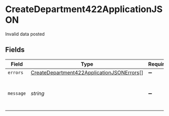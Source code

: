 # CreateDepartment422ApplicationJSON

Invalid data posted


## Fields

| Field                                                                                                             | Type                                                                                                              | Required                                                                                                          | Description                                                                                                       | Example                                                                                                           |
| ----------------------------------------------------------------------------------------------------------------- | ----------------------------------------------------------------------------------------------------------------- | ----------------------------------------------------------------------------------------------------------------- | ----------------------------------------------------------------------------------------------------------------- | ----------------------------------------------------------------------------------------------------------------- |
| `errors`                                                                                                          | [CreateDepartment422ApplicationJSONErrors](../../models/operations/createdepartment422applicationjsonerrors.md)[] | :heavy_minus_sign:                                                                                                | N/A                                                                                                               |                                                                                                                   |
| `message`                                                                                                         | *string*                                                                                                          | :heavy_minus_sign:                                                                                                | N/A                                                                                                               | The given data was invalid.                                                                                       |